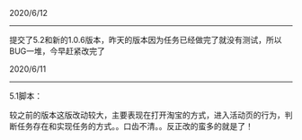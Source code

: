 2020/6/12

---

提交了5.2和新的1.0.6版本，昨天的版本因为任务已经做完了就没有测试，所以BUG一堆，今早赶紧改完了

2020/6/11 

---

5.1脚本：

较之前的版本这版改动较大，主要表现在打开淘宝的方式，进入活动页的行为，判断任务存在和实现任务的方式。。口齿不清。。反正改的蛮多的就是了！